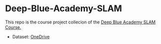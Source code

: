 # Deep-Blue-Academy-SLAM

This repo is the course project collecion of the [Deep Blue Academy SLAM Course.](https://www.shenlanxueyuan.com/course/650)

- Dataset: [OneDrive](https://1drv.ms/u/s!AgNFVSzSYXMahcEZejoUwCaHRcactQ?e=YsOYy2)
